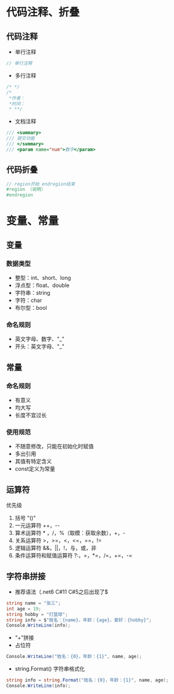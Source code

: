 # 代码注释、折叠

## 代码注释

- 单行注释

```C#
// 单行注释
```

- 多行注释

```c#
/* */
/*
 *作者：
 *时间：
 * **/
```

- 文档注释

```C#
/// <summary>
/// 提交功能
/// </summary>
/// <param name="num">数字</param>
```

## 代码折叠

```C#
// region开始 endregion结束
#region （说明）
#endregion
```



# 变量、常量

## 变量

### 数据类型

- 整型：int、short、long
- 浮点型：float、double
- 字符串：string
- 字符：char
- 布尔型：bool

### 命名规则

- 英文字母、数字、"_"
- 开头：英文字母、"_"

## 常量

### 命名规则

- 有意义
- 均大写
- 长度不宜过长

### 使用规范

- 不随意修改，只能在初始化时赋值
- 多出引用
- 其值有特定含义
- const定义为常量

## 运算符

优先级

1. 括号 "()"
2. 一元运算符 ++，--
3. 算术运算符 * ，/，%（取模：获取余数），+，-
4. 关系运算符 >，>=，<，<=，==，!=
5. 逻辑运算符 &&，||，!，与，或，非
6. 条件运算符和赋值运算符 ?:，=，*=，/=，+=，-=

## 字符串拼接

- 推荐语法（.net6 C#11 C#5之后出现了$

```c#
string name = "张三";
int age = 19;
string hobby = "打篮球";
string info = $"姓名：{name}，年龄：{age}，爱好：{hobby}";
Console.WriteLine(info);
```

- "+"拼接
- 占位符

```C#
Console.WriteLine("姓名：{0}，年龄：{1}", name, age);
```

- string.Format() 字符串格式化

```c#
string info = string.Format("姓名：{0}，年龄：{1}", name, age);
Console.WriteLine(info);
```


